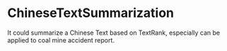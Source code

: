 # ChineseTextSummarization
It could summarize a Chinese Text based on TextRank, especially can be applied to coal mine accident report.
